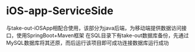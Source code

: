 # iOS-app-ServiceSide
与take-out-iOSApp相配合使用，该部分为java后端，为移动端提供数据访问接口，使用SpringBoot+Maven框架
在SQL目录下有take-out数据库备份，先通过MySQL数据库将其还原，而后运行该项目即可成功连接数据库运行成功
